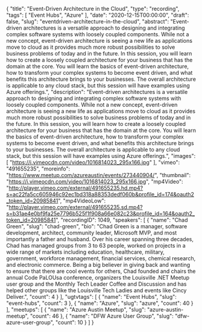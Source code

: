 {
  "title": "Event-Driven Architecture in the Cloud",
  "type": "recording",
  "tags": [
    "Event Hubs",
    "Azure"
  ],
  "date": "2020-12-15T00:00:00",
  "draft": false,
  "slug": "eventdriven-architecture-in-the-cloud",
  "abstract": "Event-driven architectures is a versatile approach to designing and integrating complex software systems with loosely coupled components. While not a new concept, event-driven architecture is seeing a new life as applications move to cloud as it provides much more robust possibilities to solve business problems of today and in the future. In this session, you will learn how to create a loosely coupled architecture for your business that has the domain at the core. You will learn the basics of event-driven architecture, how to transform your complex systems to become event driven, and what benefits this architecture brings to your businesses. The overall architecture is applicable to any cloud stack, but this session will have examples using Azure offerings.",
  "description": "Event-driven architectures is a versatile approach to designing and integrating complex software systems with loosely coupled components. While not a new concept, event-driven architecture is seeing a new life as applications move to cloud as it provides much more robust possibilities to solve business problems of today and in the future. In this session, you will learn how to create a loosely coupled architecture for your business that has the domain at the core. You will learn the basics of event-driven architecture, how to transform your complex systems to become event driven, and what benefits this architecture brings to your businesses. The overall architecture is applicable to any cloud stack, but this session will have examples using Azure offerings.",
  "images": [
    "https://i.vimeocdn.com/video/1016814023_295x166.jpg"
  ],
  "vimeo": "491655235",
  "moreinfo": "https://www.meetup.com/azureaustin/events/273440904/",
  "thumbnail": "https://i.vimeocdn.com/video/1016814023_295x166.jpg",
  "mp4Video": "http://player.vimeo.com/external/491655235.hd.mp4?s=ac22fa5cc605946c92ec1bd318a88353dedf060b&profile_id=174&oauth2_token_id=20985841",
  "mp4VideoLow": "http://player.vimeo.com/external/491655235.sd.mp4?s=b31ae4e0bf9fa25e7796b525f1f908a66e082c23&profile_id=164&oauth2_token_id=20985841",
  "recordingID": 1049,
  "speakers": [
    {
      "name": "Chad Green",
      "slug": "chad-green",
      "bio": "Chad Green is a manager, software development, architect, community leader, Microsoft MVP, and most importantly a father and husband. Over his career spanning three decades, Chad has managed groups from 3 to 63 people, worked on projects in a wide range of markets including education, healthcare, military, government, workforce management, financial services, chemical research, and electronic commerce. Being a big believer in giving back and wanting to ensure that there are cool events for others, Chad founded and chairs the annual Code PaLOUsa conference, organizers the Louisville .NET Meetup user group and the Monthly Tech Leader Coffee and Discussion and has helped other groups like the Louisville Tech Ladies and events like Cincy Deliver.",
      "count": 4
    }
  ],
  "ugtvtags": [
    {
      "name": "Event Hubs",
      "slug": "event-hubs",
      "count": 3
    },
    {
      "name": "Azure",
      "slug": "azure",
      "count": 40
    }
  ],
  "meetups": [
    {
      "name": "Azure Austin Meetup",
      "slug": "azure-austin-meetup",
      "count": 46
    },
    {
      "name": "DFW Azure User Group",
      "slug": "dfw-azure-user-group",
      "count": 10
    }
  ]
}